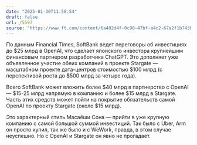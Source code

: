 ```yaml
---
date: "2025-01-30T11:58:54"
draft: false
url: /5597
source: "https://www.ft.com/content/6a482d4f-0c90-47bf-a4c2-67a2f1b743b1"
---
```


По данным Financial Times, SoftBank ведет переговоры об инвестициях до $25 млрд в OpenAI, что сделает японского инвестора крупнейшим финансовым партнером разработчика ChatGPT. Это дополняет уже объявленное участие обеих компаний в проекте Stargate — масштабном проекте дата-центров стоимостью $100 млрд (с перспективой роста до $500 млрд за четыре года).

Всего SoftBank может вложить более $40 млрд в партнерство с OpenAI — $15-25 млрд напрямую в компанию и более $15 млрд в Stargate. Часть этих средств может пойти на покрытие обязательств самой OpenAI по проекту Stargate (около $15 млрд).

Это характерный стиль Масаёши Сона — прийти в уже крупную компанию с самой большой суммой инвестиций. Так было с Uber, Arm он просто купил, так же было и с WeWork, правда, в этом случае неуспешно. Но с OpenAI и Stargate он явно не прогадает.